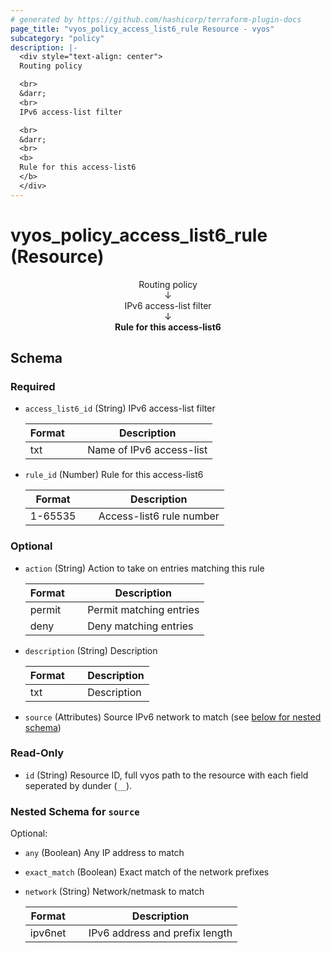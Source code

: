 ```yaml
---
# generated by https://github.com/hashicorp/terraform-plugin-docs
page_title: "vyos_policy_access_list6_rule Resource - vyos"
subcategory: "policy"
description: |-
  <div style="text-align: center">
  Routing policy

  <br>
  &darr;
  <br>
  IPv6 access-list filter

  <br>
  &darr;
  <br>
  <b>
  Rule for this access-list6
  </b>
  </div>
---
```


# vyos_policy_access_list6_rule (Resource)

<div style="text-align: center">
Routing policy

<br>
&darr;
<br>
IPv6 access-list filter

<br>
&darr;
<br>
<b>
Rule for this access-list6
</b>
</div>



<!-- schema generated by tfplugindocs -->
## Schema

### Required

- `access_list6_id` (String) IPv6 access-list filter

    |  Format  &emsp;|  Description               |
    |----------------|----------------------------|
    |  txt     &emsp;|  Name of IPv6 access-list  |
- `rule_id` (Number) Rule for this access-list6

    |  Format   &emsp;|  Description               |
    |-----------------|----------------------------|
    |  1-65535  &emsp;|  Access-list6 rule number  |

### Optional

- `action` (String) Action to take on entries matching this rule

    |  Format  &emsp;|  Description              |
    |----------------|---------------------------|
    |  permit  &emsp;|  Permit matching entries  |
    |  deny    &emsp;|  Deny matching entries    |
- `description` (String) Description

    |  Format  &emsp;|  Description  |
    |----------------|---------------|
    |  txt     &emsp;|  Description  |
- `source` (Attributes) Source IPv6 network to match (see [below for nested schema](#nestedatt--source))

### Read-Only

- `id` (String) Resource ID, full vyos path to the resource with each field seperated by dunder (`__`).

<a id="nestedatt--source"></a>
### Nested Schema for `source`

Optional:

- `any` (Boolean) Any IP address to match
- `exact_match` (Boolean) Exact match of the network prefixes
- `network` (String) Network/netmask to match

    |  Format   &emsp;|  Description                     |
    |-----------------|----------------------------------|
    |  ipv6net  &emsp;|  IPv6 address and prefix length  |
